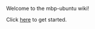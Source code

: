 Welcome to the mbp-ubuntu wiki!

Click [here](https://wiki.t2linux.org/distributions/ubuntu/installation/) to get started.